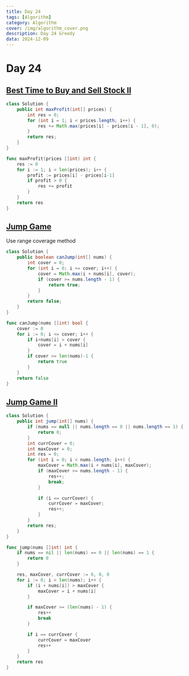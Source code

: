 ```yaml
---
title: Day 24
tags: [Algorithm]
category: Algorithm
cover: /img/algorithm_cover.png
description: Day 24 Greedy
data: 2024-12-09
---
```


# Day 24

## [Best Time to Buy and Sell Stock II](https://leetcode.com/problems/best-time-to-buy-and-sell-stock-ii/description/)

```java
class Solution {
    public int maxProfit(int[] prices) {
        int res = 0;
        for (int i = 1; i < prices.length; i++) {
            res += Math.max(prices[i] - prices[i - 1], 0);
        }
        return res;
    }
}
```

```go
func maxProfit(prices []int) int {
	res := 0
	for i := 1; i < len(prices); i++ {
		profit := prices[i] - prices[i-1]
		if profit > 0 {
			res += profit
		}
	}
	return res
}
```

## [Jump Game](https://leetcode.com/problems/jump-game/description/)

Use range coverage method

```java
class Solution {
    public boolean canJump(int[] nums) {
        int cover = 0;
        for (int i = 0; i <= cover; i++) {
            cover = Math.max(i + nums[i], cover);
            if (cover >= nums.length - 1) {
                return true;
            }
        }
        return false;
    }
}
```

```go
func canJump(nums []int) bool {
	cover := 0
	for i := 0; i <= cover; i++ {
		if i+nums[i] > cover {
			cover = i + nums[i]
		}
		if cover >= len(nums)-1 {
			return true
		}
	}
	return false
}
```

## [Jump Game II](https://leetcode.com/problems/jump-game-ii/description/)

```java
class Solution {
    public int jump(int[] nums) {
        if (nums == null || nums.length == 0 || nums.length == 1) {
            return 0;
        }
        int currCover = 0;
        int maxCover = 0;
        int res = 0;
        for (int i = 0; i < nums.length; i++) {
            maxCover = Math.max(i + nums[i], maxCover);
            if (maxCover >= nums.length - 1) {
                res++;
                break;
            }

            if (i == currCover) {
                currCover = maxCover;
                res++;
            }
        }
        return res;
    }
}
```

```go
func jump(nums []int) int {
	if nums == nil || len(nums) == 0 || len(nums) == 1 {
		return 0
	}

	res, maxCover, currCover := 0, 0, 0
	for i := 0; i < len(nums); i++ {
		if (i + nums[i]) > maxCover {
			maxCover = i + nums[i]
		}

		if maxCover >= (len(nums) - 1) {
			res++
			break
		}

		if i == currCover {
			currCover = maxCover
			res++
		}
	}
	return res
}
```

